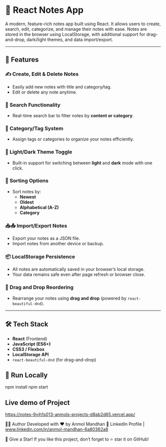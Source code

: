 # 📝 React Notes App

A modern, feature-rich notes app built using React. It allows users to create, search, edit, categorize, and manage their notes with ease. Notes are stored in the browser using LocalStorage, with additional support for drag-and-drop, dark/light themes, and data import/export.

---

## 🚀 Features

### ✍️ Create, Edit & Delete Notes
- Easily add new notes with title and category/tag.
- Edit or delete any note anytime.

### 🔎 Search Functionality
- Real-time search bar to filter notes by **content or category**.

### 🧠 Category/Tag System
- Assign tags or categories to organize your notes efficiently.

### 🎨 Light/Dark Theme Toggle
- Built-in support for switching between **light** and **dark** mode with one click.

### 🧭 Sorting Options
- Sort notes by:
  - **Newest**
  - **Oldest**
  - **Alphabetical (A-Z)**
  - **Category**

### 📥📤 Import/Export Notes
- Export your notes as a JSON file.
- Import notes from another device or backup.

### 📦 LocalStorage Persistence
- All notes are automatically saved in your browser’s local storage.
- Your data remains safe even after page refresh or browser close.

### 🤏 Drag and Drop Reordering
- Rearrange your notes using **drag and drop** (powered by `react-beautiful-dnd`).

---

## 🛠 Tech Stack

- **React** (Frontend)
- **JavaScript (ES6+)**
- **CSS3 / Flexbox**
- **LocalStorage API**
- `react-beautiful-dnd` (for drag-and-drop)


## 📂 Run Locally

npm install
npm start


## Live demo of Project
https://notes-9vjh1s013-anmols-projects-d8ab2d65.vercel.app/

👨‍💻 Author Developed with ❤️ by Anmol Mandhan 📎 LinkedIn Profile | www.linkedin.com/in/anmol-mandhan-6a80362a8

🌟 Give a Star! If you like this project, don’t forget to ⭐ star it on GitHub!
